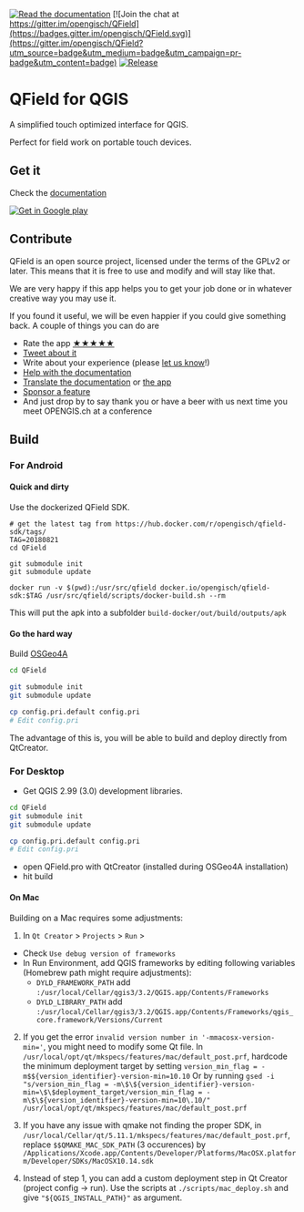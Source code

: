 [![Read the documentation](https://img.shields.io/badge/Read-the%20docs-green.svg)](http://qfield.org/docs/installation-guide/index.html)
[![Join the chat at https://gitter.im/opengisch/QField](https://badges.gitter.im/opengisch/QField.svg)](https://gitter.im/opengisch/QField?utm_source=badge&utm_medium=badge&utm_campaign=pr-badge&utm_content=badge)
[![Release](https://img.shields.io/github/release/opengisch/QField.svg)](https://github.com/opengisch/QField/releases)

# QField for QGIS

A simplified touch optimized interface for QGIS.

Perfect for field work on portable touch devices.

## Get it

Check the [documentation](http://qfield.org/docs)

[![Get in Google play](http://www.qfield.org/images/Get_it_on_Google_play.png)](https://play.google.com/store/apps/details?id=ch.opengis.qfield)

## Contribute

QField is an open source project, licensed under the terms of the GPLv2 or later. This means that it is free to use and modify and will stay like that.

We are very happy if this app helps you to get your job done or in whatever creative way you may use it.

If you found it useful, we will be even happier if you could give something back. A couple of things you can do are

 * Rate the app [★★★★★](https://play.google.com/store/apps/details?id=ch.opengis.qfield&hl=en#details-reviews)
 * [Tweet about it](https://twitter.com/share?text=Looking%20for%20a%20good%20tool%20for%20field%20work%20in%20GIS?%20Check%20out%20%23QField!)
 * Write about your experience (please [let us know](mailto:info@opengis.ch)!)
 * [Help with the documentation](https://github.com/opengisch/QField-docs#documentation-process)
 * [Translate the documentation](https://github.com/opengisch/QField-docs#translation-process) or [the app](https://www.transifex.com/opengisch/qfield-for-qgis/)
 * [Sponsor a feature](https://opengisch.github.io/QField-docs/development/index.html#make-it-grow-make-it-yours)
 * And just drop by to say thank you or have a beer with us next time you meet OPENGIS.ch at a conference

## Build

### For Android

#### Quick and dirty

Use the dockerized QField SDK.

```
# get the latest tag from https://hub.docker.com/r/opengisch/qfield-sdk/tags/
TAG=20180821
cd QField

git submodule init
git submodule update

docker run -v $(pwd):/usr/src/qfield docker.io/opengisch/qfield-sdk:$TAG /usr/src/qfield/scripts/docker-build.sh --rm
```

This will put the apk into a subfolder `build-docker/out/build/outputs/apk`

#### Go the hard way

Build [OSGeo4A](https://github.com/opengisch/OSGeo4A)

```sh
cd QField

git submodule init
git submodule update

cp config.pri.default config.pri
# Edit config.pri
```

The advantage of this is, you will be able to build and deploy directly from QtCreator.

### For Desktop

* Get QGIS 2.99 (3.0) development libraries.

```sh
cd QField
git submodule init
git submodule update

cp config.pri.default config.pri
# Edit config.pri
```

 * open QField.pro with QtCreator (installed during OSGeo4A installation)
 * hit build

 #### On Mac

Building on a Mac requires some adjustments:

1. In `Qt Creator` > `Projects` > `Run` >
* Check `Use debug version of frameworks`
* In Run Environment, add QGIS frameworks by editing following variables (Homebrew path might require adjustments):
  * `DYLD_FRAMEWORK_PATH` add `:/usr/local/Cellar/qgis3/3.2/QGIS.app/Contents/Frameworks`
  * `DYLD_LIBRARY_PATH` add `:/usr/local/Cellar/qgis3/3.2/QGIS.app/Contents/Frameworks/qgis_core.framework/Versions/Current`

2. If you get the error `invalid version number in '-mmacosx-version-min='`, you might need to modify some Qt file. In `/usr/local/opt/qt/mkspecs/features/mac/default_post.prf`, hardcode the minimum deployment target by setting `version_min_flag = -m$${version_identifier}-version-min=10.10`
Or by running `gsed -i "s/version_min_flag = -m\$\${version_identifier}-version-min=\$\$deployment_target/version_min_flag = -m\$\${version_identifier}-version-min=10\.10/" /usr/local/opt/qt/mkspecs/features/mac/default_post.prf`

3. If you have any issue with qmake not finding the proper SDK, in `/usr/local/Cellar/qt/5.11.1/mkspecs/features/mac/default_post.prf`, replace `$$QMAKE_MAC_SDK_PATH` (3 occurences) by `/Applications/Xcode.app/Contents/Developer/Platforms/MacOSX.platform/Developer/SDKs/MacOSX10.14.sdk`

4. Instead of step 1, you can add a custom deployment step in Qt Creator (project config -> run). Use the scripts at `./scripts/mac_deploy.sh` and give `"${QGIS_INSTALL_PATH}"` as argument.
